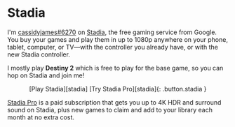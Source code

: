 # Stadia

I'm <a href="https://stadia.google.com/profile/4101661881179489453" class="profile">cassidyjames<span class="hash">#6270</span></a> on [Stadia], the free gaming service from Google. You buy your games and play them in up to 1080p anywhere on your phone, tablet, computer, or TV—with the controller you already have, or with the new Stadia controller.

I mostly play **Destiny 2** which is free to play for the base game, so you can hop on Stadia and join me!

<div style="text-align: center;" markdown="1">
[Play Stadia][stadia]
[Try Stadia Pro][stadia]{: .button.stadia }
</div>

[Stadia Pro][stadia] is a paid subscription that gets you up to 4K HDR and surround sound on Stadia, plus new games to claim and add to your library each month at no extra cost.

[stadia]: https://stadia.com/link/referrals?si_rid=4101661881179489453&si_rt=1
